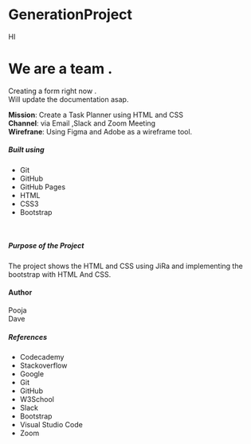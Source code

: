 # GenerationProject
HI 
<h1>We are a team .</h1>
Creating a form right now . <br>
  Will update the documentation asap.<br>
  
<b>Mission</b>: Create a Task Planner using HTML and CSS<br>
<b>Channel</b>: via Email ,Slack and Zoom Meeting<br>
<b>Wirefrane</b>: Using Figma and Adobe as a wireframe tool.<br>
  
  
<h5>Built using</h5>
<ul>
  <li>Git</li>
<li>GitHub</li>
<li>GitHub Pages</li>
<li>HTML</li>
<li>CSS3</li>
<li>Bootstrap</li>
</ul>  <br>


<h5>Purpose of the Project</h5>
The project shows the HTML and CSS using JiRa and implementing the bootstrap with HTML And CSS.<br>

<h4>Author</h4>
Pooja <br>  
Dave<br>

<h5>References</h5>
<ul>
<li>Codecademy</li>
<li>Stackoverflow</li>
<li>Google</li>
<li>Git</li>
<li>GitHub</li>
<li>W3School</li>
<li>Slack</li>
<li>Bootstrap</li>
<li>Visual Studio Code</li>
<li>Zoom</li>
 </ul>


